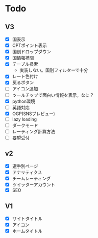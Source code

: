 # Todo

## V3

- [x] 国表示
- [x] CPTポイント表示
- [x] 国別ドロップダウン
- [x] 国情報補間
- [x] テーブル検索
  - 実装しない。国別フィルターで十分
- [x] レート色付け
- [x] 戻るボタン
- [ ] アイコン追加
- [ ] ツールチップで面白い情報を表示。なに？
- [x] python環境
- [ ] 英語対応
- [x] OGP(SNSプレビュー)
- [ ] lazy loading
- [ ] ダークモード
- [ ] レーティング計算方法
- [ ] 要望受付

## v2

- [x] 選手別ページ
- [x] アナリティクス
- [x] チームレーティング
- [x] ツイッターアカウント
- [x] SEO

## V1

- [x] サイトタイトル
- [x] アイコン
- [x] ホームタイトル
